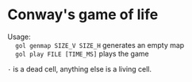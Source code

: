 # Conway's game of life

Usage:  
    `gol genmap SIZE_V SIZE_H` generates an empty map  
    `gol play FILE [TIME_MS]` plays the game  

`·` is a dead cell, anything else is a living cell.
